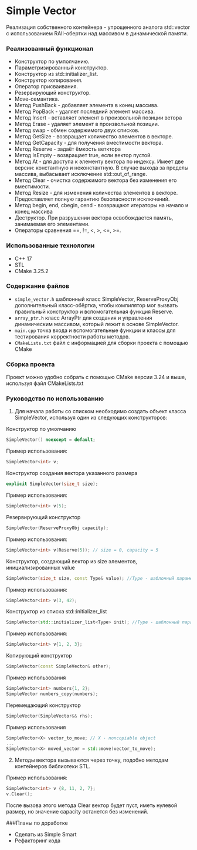 # Simple Vector
Реализация собственного контейнера - упрощенного аналога std::vector с использованием RAII-обертки над массивом в динамической памяти.

### Реализованный функционал
- Конструктор по умполчанию.
- Параметризированный конструктор.
- Конструктор из std::initializer_list.
- Конструктор копирования.
- Оператор присваивания.
- Резервирующий конструктор.
- Move-семантика.
- Метод PushBack - добавляет элемента в конец массива.
- Метод PopBack - удаляет последний элемент массива.
- Метод Insert - вставляет элемент в произвольной позиции ветора
- Метод Erase - удаляет элемент в произвольной позиции.
- Метод swap - обмен содержимого двух списков.
- Метод GetSize - возвращает количество элементов в векторе.
- Метод GetCapacity - для получения вместимости вектора.
- Метод Reserve - задаёт ёмкость ветктора
- Метод IsEmpty - возвращает true, если вектор пустой.
- Метод At - для доступа к элементу вектора по индексу. Имеет две версии: константную и неконстантную. В случае выхода за пределы массива, выбасывает исключение std::out_of_range.
- Метод Clear - очистка содержимого вектора без изменения его вместимости.
- Метод Resize - для изменения количества элементов в векторе. Предоставляет полную гарантию безопасности исключений.
- Метод begin, end, cbegin, cend - возвращают итераторы на начало и конец массива
- Деструктор. При разрушении вектора освобождается память, занимаемая его элементами.
- Операторы сравнения ==, !=, <, >, <=, >=.

### Использованные технологии
- C++ 17
- STL
- CMake 3.25.2

### Содержание файлов
- `simple_vector.h` шаблонный класс SimpleVector, ReserveProxyObj дополнительный класс-обёртка, чтобы компилятор мог вызвать правильный конструктор и вспомогательная функция Reserve.
- `array_ptr.h` класс ArrayPtr для создания и управления динамическим массивом, который лежит в основе SimpleVector.
- `main.cpp` точка входа и вспомогательные функции и классы для тестирования корректности работы методов.
- `CMakeLists.txt` файл с информацией для сборки проекта с помощью CMake

### Сборка проекта
Проект можно удобно собрать с помощью CMake версии 3.24 и выше, используя файл CMakeLists.txt

### Руководство по использованию
1. Для начала работы со списком необходимо создать объект класса SimpleVector, используя один из следующих конструкторов:

Конструктор по умолчанию
```C++
SimpleVector() noexcept = default;
```
Пример использования:
```C++
SimpleVector<int> v;
```
Конструктор создания вектора указанного размера
```C++
explicit SimpleVector(size_t size);
```
Пример использования:
```C++
SimpleVector<int> v(5);
```
Резервирующий конструктор
```C++
SimpleVector(ReserveProxyObj capacity);
```
Пример использования:
```C++
SimpleVector<int> v(Reserve(5)); // size = 0, capacity = 5
```
Конструктор, создающий вектор из size элементов, инициализированных value
```C++
SimpleVector(size_t size, const Type& value); //Type - шаблонный параметр
```
Пример использования:
```C++
SimpleVector<int> v(3, 42);
```
Конструктор из списка std::initializer_list
```C++
SimpleVector(std::initializer_list<Type> init); //Type - шаблонный параметр
```
Пример использования:
```C++
SimpleVector<int> v{1, 2, 3};
```
Копирующий конструктор
```C++
SimpleVector(const SimpleVector& other);
```
Пример использования
```C++
SimpleVector<int> numbers{1, 2};
SimpleVector numbers_copy(numbers);
```
Перемещающий конструктор
```C++
SimpleVector(SimpleVector&& rhs);
```
Пример использования
```C++
SimpleVector<X> vector_to_move; // X - noncopiable object
... 
SimpleVector<X> moved_vector = std::move(vector_to_move);
```

2. Методы вектора вызываются через точку, подобно методам контейнеров библиотеки STL.

Пример использования:
```C++
SimpleVector<int> v {8, 11, 2, 7};
v.Clear(); 
```
После вызова этого метода Clear вектор будет пуст, иметь нулевой размер, но значение capacity останется без изменений.

###Планы по доработке
- Сделать из Simple Smart
- Рефакторинг кода
